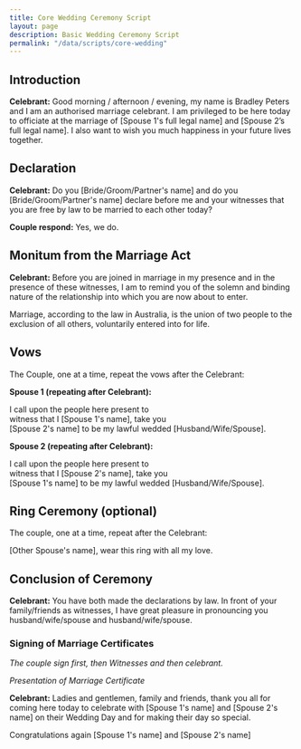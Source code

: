 ```yaml
---
title: Core Wedding Ceremony Script
layout: page
description: Basic Wedding Ceremony Script
permalink: "/data/scripts/core-wedding"
---
```


## Introduction

**Celebrant:** Good morning / afternoon / evening, my name is Bradley Peters and I am an authorised marriage celebrant. I am privileged to be here today to officiate at the marriage of \[Spouse 1's full legal name] and \[Spouse 2’s full legal name]. I also want to wish you much happiness in your future lives together.

## Declaration

**Celebrant:** Do you \[Bride/Groom/Partner's name] and do you \[Bride/Groom/Partner's name] declare before me and your witnesses that you are free by law to be married to each other today?

**Couple respond:** Yes, we do.

## Monitum from the Marriage Act

**Celebrant:** Before you are joined in marriage in my presence and in the presence of these witnesses, I am to remind you of the solemn and binding nature of the relationship into which you are now about to enter.

Marriage, according to the law in Australia, is the union of two people to the exclusion of all others, voluntarily entered into for life.

## Vows

The Couple, one at a time, repeat the vows after the Celebrant:

**Spouse 1 (repeating after Celebrant):**

I call upon the people here present to  
witness that I \[Spouse 1's name], take you  
\[Spouse 2's name] to be my lawful wedded \[Husband/Wife/Spouse].

**Spouse 2 (repeating after Celebrant):**

I call upon the people here present to  
witness that I \[Spouse 2's name], take you  
\[Spouse 1's name] to be my lawful wedded \[Husband/Wife/Spouse].

## Ring Ceremony (optional)

The couple, one at a time, repeat after the Celebrant:

\[Other Spouse's name], wear this ring with all my love.

## Conclusion of Ceremony

**Celebrant:** You have both made the declarations by law. In front of your family/friends as witnesses, I have great pleasure in pronouncing you husband/wife/spouse and husband/wife/spouse.

### Signing of Marriage Certificates

*The couple sign first, then Witnesses and then celebrant.*

*Presentation of Marriage Certificate*

**Celebrant:** Ladies and gentlemen, family and friends, thank you all for coming here today to celebrate with \[Spouse 1's name] and \[Spouse 2's name] on their Wedding Day and for making their day so special.

Congratulations again \[Spouse 1's name] and \[Spouse 2's name]